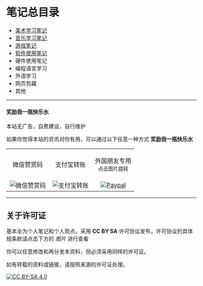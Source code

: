 # 笔记总目录

+ [美术学习笔记](./art/README.md)
+ [音乐学习笔记](./music/README.md)
+ [游戏笔记](./game/README.md)
+ [软件使用笔记](./softUsage/README.md)
+ 硬件使用笔记
+ 编程语言学习
+ 外语学习
+ 网页剪藏
+ 其他

---

#### 奖励我一瓶快乐水

本站无广告，自费建设，自行维护

如果你觉得本站的资讯对你有用，可以通过以下任意一种方式 **奖励我一瓶快乐水**
<table align="center">
    <tr>
    <td align="center"><p>微信赞赏码</p></td>
    <td align="center"><p>支付宝转账</p></td>
    <td align="center"><p>外国朋友专用<br><sub>点击图片跳转</sub></p></td>
    </tr>
    <tr>
        <td align="center" width="33%">
           <img src="https://github-share-1304366332.cos.ap-guangzhou.myqcloud.com/donationImg/wechat.png" alt="微信赞赏码"/>
        </td>
        <td align="center" width="33%">
           <img src="https://github-share-1304366332.cos.ap-guangzhou.myqcloud.com/donationImg/alipay.png" alt="支付宝转账"/>
        </td>
        <td align="center" width="33%">
           <a href="https://paypal.me/chinanoahli">
              <img src="https://github-share-1304366332.cos.ap-guangzhou.myqcloud.com/donationImg/paypal.png" alt="Paypal"/>
           </a>
        </td>
    </tr>
</table>

---

## 关于许可证

基本全为个人笔记和个人观点，采用 **CC BY SA** 许可协议发布，许可协议的具体规条款请点击下方的 *图片* 进行查看

你可以任意修改和再分发本资料，但必须采用同样的许可证。

如有转载的资料或链接，请按照来源的许可证处理。

[![CC BY-SA 4.0][cc-by-sa-image]][cc-by-sa]

[cc-by-sa]: https://creativecommons.org/licenses/by-sa/4.0/deed.zh-hans
[cc-by-sa-image]: https://licensebuttons.net/l/by-sa/4.0/88x31.png
[cc-by-sa-shield]: https://img.shields.io/badge/License-CC%20BY--SA%204.0-lightgrey.svg
